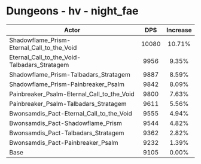 # Dungeons - hv - night_fae
| Actor | DPS | Increase |
|---|:---:|:---:|
|Shadowflame_Prism-Eternal_Call_to_the_Void|10080|10.71%|
|Eternal_Call_to_the_Void-Talbadars_Stratagem|9956|9.35%|
|Shadowflame_Prism-Talbadars_Stratagem|9887|8.59%|
|Shadowflame_Prism-Painbreaker_Psalm|9842|8.09%|
|Painbreaker_Psalm-Eternal_Call_to_the_Void|9800|7.63%|
|Painbreaker_Psalm-Talbadars_Stratagem|9611|5.56%|
|Bwonsamdis_Pact-Eternal_Call_to_the_Void|9555|4.94%|
|Bwonsamdis_Pact-Shadowflame_Prism|9544|4.82%|
|Bwonsamdis_Pact-Talbadars_Stratagem|9362|2.82%|
|Bwonsamdis_Pact-Painbreaker_Psalm|9232|1.39%|
|Base|9105|0.00%|
